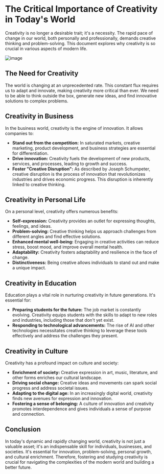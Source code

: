 # The Critical Importance of Creativity in Today's World

Creativity is no longer a desirable trait; it's a necessity. The rapid pace of change in our world, both personally and professionally, demands creative thinking and problem-solving. This document explores why creativity is so crucial in various aspects of modern life.

![image](https://github.com/user-attachments/assets/2d1d3bf9-245e-454b-8a23-def5883e3c25)

## The Need for Creativity

The world is changing at an unprecedented rate. This constant flux requires us to adapt and innovate, making creativity more critical than ever. We need to be able to think outside the box, generate new ideas, and find innovative solutions to complex problems.

## Creativity in Business

In the business world, creativity is the engine of innovation. It allows companies to:

*   **Stand out from the competition:** In saturated markets, creative marketing, product development, and business strategies are essential for differentiation.
*   **Drive innovation:** Creativity fuels the development of new products, services, and processes, leading to growth and success.
*   **Foster "Creative Disruption":** As described by Joseph Schumpeter, creative disruption is the process of innovation that revolutionizes industries and drives economic progress. This disruption is inherently linked to creative thinking.

## Creativity in Personal Life

On a personal level, creativity offers numerous benefits:

*   **Self-expression:** Creativity provides an outlet for expressing thoughts, feelings, and ideas.
*   **Problem-solving:** Creative thinking helps us approach challenges from different angles and find effective solutions.
*   **Enhanced mental well-being:** Engaging in creative activities can reduce stress, boost mood, and improve overall mental health.
*   **Adaptability:** Creativity fosters adaptability and resilience in the face of change.
*   **Distinctiveness:** Being creative allows individuals to stand out and make a unique impact.

## Creativity in Education

Education plays a vital role in nurturing creativity in future generations. It's essential for:

*   **Preparing students for the future:** The job market is constantly evolving. Creativity equips students with the skills to adapt to new roles and industries, including those that don't yet exist.
*   **Responding to technological advancements:** The rise of AI and other technologies necessitates creative thinking to leverage these tools effectively and address the challenges they present.

## Creativity in Culture

Creativity has a profound impact on culture and society:

*   **Enrichment of society:** Creative expression in art, music, literature, and other forms enriches our cultural landscape.
*   **Driving social change:** Creative ideas and movements can spark social progress and address societal issues.
*   **Adapting to the digital age:** In an increasingly digital world, creativity finds new avenues for expression and innovation.
*   **Fostering a sense of belonging:** A culture of innovation and creativity promotes interdependence and gives individuals a sense of purpose and connection.

## Conclusion

In today's dynamic and rapidly changing world, creativity is not just a valuable asset; it's an indispensable skill for individuals, businesses, and societies. It's essential for innovation, problem-solving, personal growth, and cultural enrichment. Therefore, fostering and studying creativity is crucial for navigating the complexities of the modern world and building a better future.
